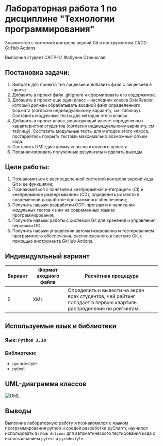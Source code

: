 # Лабораторная работа 1 по дисциплине "Технологии программирования"
Знакомство с системой контроля версий Git и инструментом CI/CD GitHub Actions

Выполнил студент САПР-1.1 Жабунин Станислав

## Постановка задачи:

1. Выбрать для проекта тип лицензии и добавить файл с лицензией в проект.
2. Добавить в проект файл .gitignore и сформировать его содержимое.
3. Добавить в проект еще один класс – наследник класса DataReader, который должен
обрабатывать входной файл определенного формата (согласно индивидуальному варианту, см.
таблицу). Составить модульные тесты для методов этого класса. 
4. Добавить в проект класс, реализующий расчет определенных характеристик студентов
(согласно индивидуальному варианту, см. таблицу). Составить модульные тесты для методов этого
класса, постарайтесь покрыть тестами максимально возможный объем кода. 
5. Составить UML-диаграмму классов итогового проекта.
6. Проанализировать полученные результаты и сделать выводы.

## Цели работы:
1. Познакомиться c распределенной системой контроля версий кода Git и ее функциями;
2. Познакомиться с понятиями «непрерывная интеграция» (CI) и «непрерывное развертывание»
(CD), определить их место в современной разработке программного обеспечения;
3. Получить навыки разработки ООП-программ и написания модульных тестов к ним на
современных языках программирования;
4. Получить навыки работы с системой Git для хранения и управления версиями ПО;
5. Получить навыки управления автоматизированным тестированием программного обеспечения,
расположенного в системе Git, с помощью инструмента GitHub Actions.

## Индивидуальный вариант
| Вариант | Формат входного файла | Расчётная процедура                                                                                               |
|---------|-----------------------|-------------------------------------------------------------------------------------------------------------------|
| 5       | XML                   | Определить и вывести на экран всех студентов, чей рейтинг попадает в первую квартиль распределения по рейтингам.  |
## Используемые язык и библиотеки
### Яык: `Python 3.10`
### Библиотеки:
- pycodestyle
- pytest

## UML-диаграмма классов
![UML](https://github.com/xdhao/PTLab1-2022/blob/main/pt1_uml.drawio.png)

## Выводы
Выполнив лабораторную работу я познакомился с языком программирования python и средой разработки pyCharm, научился использовать `GitHub Actions` для автоматического тестирования кода с использованием `pytest` и `pycodestyle`.